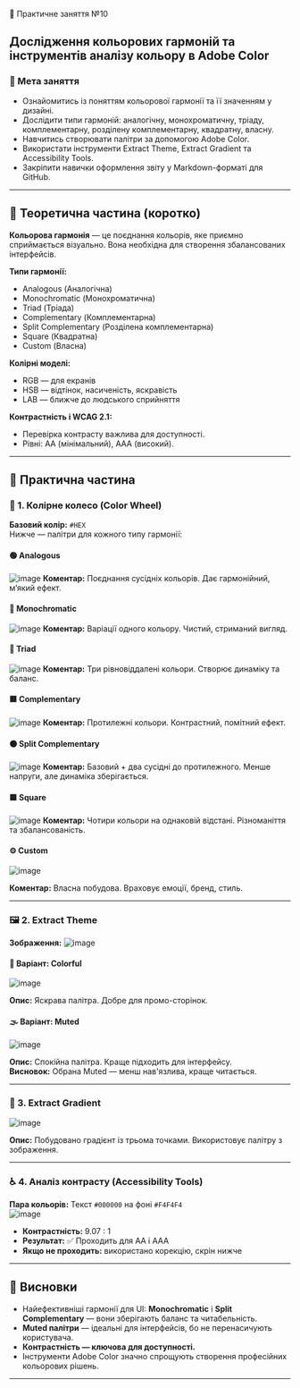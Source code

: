 🎨 Практичне заняття №10  
## Дослідження кольорових гармоній та інструментів аналізу кольору в Adobe Color

### 📌 Мета заняття
- Ознайомитись із поняттям кольорової гармонії та її значенням у дизайні.
- Дослідити типи гармоній: аналогічну, монохроматичну, тріаду, комплементарну, розділену комплементарну, квадратну, власну.
- Навчитись створювати палітри за допомогою Adobe Color.
- Використати інструменти Extract Theme, Extract Gradient та Accessibility Tools.
- Закріпити навички оформлення звіту у Markdown-форматі для GitHub.

---

## 📖 Теоретична частина (коротко)

**Кольорова гармонія** — це поєднання кольорів, яке приємно сприймається візуально. Вона необхідна для створення збалансованих інтерфейсів.

**Типи гармонії:**
- Analogous (Аналогічна)
- Monochromatic (Монохроматична)
- Triad (Тріада)
- Complementary (Комплементарна)
- Split Complementary (Розділена комплементарна)
- Square (Квадратна)
- Custom (Власна)

**Колірні моделі:**
- RGB — для екранів
- HSB — відтінок, насиченість, яскравість
- LAB — ближче до людського сприйняття

**Контрастність і WCAG 2.1:**
- Перевірка контрасту важлива для доступності.
- Рівні: AA (мінімальний), AAA (високий).

---

## 🔧 Практична частина

### 🎡 1. Колірне колесо (Color Wheel)

**Базовий колір:** `#HEX`  
Нижче — палітри для кожного типу гармонії:

#### 🟢 Analogous  
![image](https://github.com/user-attachments/assets/822cae0f-8248-4a10-8378-70ccfa5430aa)
**Коментар:** Поєднання сусідніх кольорів. Дає гармонійний, м’який ефект.

#### 🔵 Monochromatic  
![image](https://github.com/user-attachments/assets/f6d57720-e6ef-4df4-8c88-238408612a12)
**Коментар:** Варіації одного кольору. Чистий, стриманий вигляд.

#### 🔺 Triad  
![image](https://github.com/user-attachments/assets/af39c91f-2d02-468b-bf03-abaf1b9c7b34)
**Коментар:** Три рівновіддалені кольори. Створює динаміку та баланс.

#### 🟥 Complementary  
![image](https://github.com/user-attachments/assets/9aa644f4-be8f-40cf-bd14-9452f579ed13)
**Коментар:** Протилежні кольори. Контрастний, помітний ефект.

#### 🟠 Split Complementary  
![image](https://github.com/user-attachments/assets/2353f904-8769-4bfc-8055-fdc26bf78c0a)
**Коментар:** Базовий + два сусідні до протилежного. Менше напруги, але динаміка зберігається.

#### 🟪 Square  
![image](https://github.com/user-attachments/assets/a119aec0-e432-4c10-83c1-c8b632f5a38f)
**Коментар:** Чотири кольори на однаковій відстані. Різноманіття та збалансованість.

#### ⚙️ Custom  
![image](https://github.com/user-attachments/assets/949c8004-cd30-41c9-8ea4-de7c85f13d30)
 
**Коментар:** Власна побудова. Враховує емоції, бренд, стиль.

---

### 🖼️ 2. Extract Theme

**Зображення:** 
![image](https://github.com/user-attachments/assets/baf2f568-5b2d-4a59-a9d9-2ae8a2aba91e)

#### 🌈 Варіант: Colorful  
![image](https://github.com/user-attachments/assets/f49dffa3-f2ed-45ea-8730-486f3637b287)

**Опис:** Яскрава палітра. Добре для промо-сторінок.

#### 🌫️ Варіант: Muted  
![image](https://github.com/user-attachments/assets/b4b9f351-7f3a-479e-838a-d7f6c99e593c)

**Опис:** Спокійна палітра. Краще підходить для інтерфейсу.  
**Висновок:** Обрана Muted — менш нав'язлива, краще читається.

---

### 🌅 3. Extract Gradient

![image](https://github.com/user-attachments/assets/4b913ce3-7450-4b9a-a4f3-9644332ceeb7)

**Опис:** Побудовано градієнт із трьома точками. Використовує палітру з зображення.

---

### ♿ 4. Аналіз контрасту (Accessibility Tools)

**Пара кольорів:** Текст `#000000` на фоні `#F4F4F4`  
![image](https://github.com/user-attachments/assets/e6930cbd-7973-4f0b-a061-ef7fd1a92124)

- **Контрастність:** 9.07 : 1 
- **Результат:** ✅ Проходить для AA і AAA  
- **Якщо не проходить:** використано корекцію, скрін нижче  

---

## 🧠 Висновки

- Найефективніші гармонії для UI: **Monochromatic** і **Split Complementary** — вони зберігають баланс та читабельність.
- **Muted палітри** — ідеальні для інтерфейсів, бо не перенасичують користувача.
- **Контрастність — ключова для доступності.**
- Інструменти Adobe Color значно спрощують створення професійних кольорових рішень.

---

